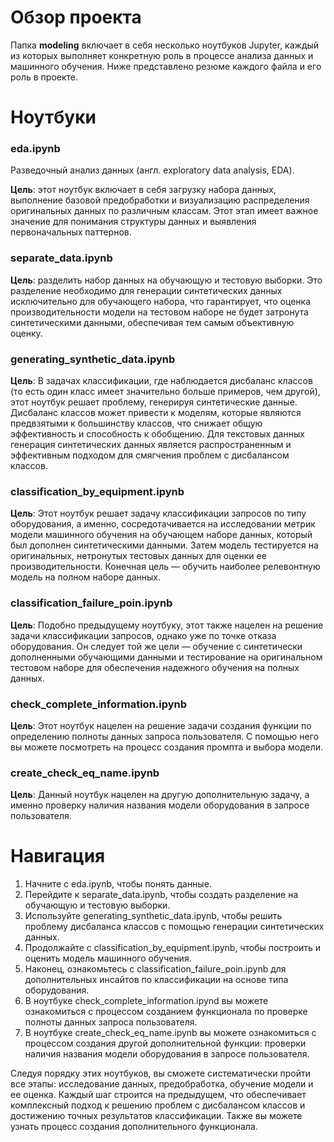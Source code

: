 # Обзор проекта

Папка **modeling** включает в себя несколько ноутбуков Jupyter, каждый из которых выполняет конкретную роль в процессе анализа данных и машинного обучения. Ниже представлено резюме каждого файла и его роль в проекте.

# Ноутбуки

### eda.ipynb

Разведочный анализ данных (англ. exploratory data analysis, EDA).

**Цель**: этот ноутбук включает в себя загрузку набора данных, выполнение базовой предобработки и визуализацию распределения оригинальных данных по различным классам. Этот этап имеет важное значение для понимания структуры данных и выявления первоначальных паттернов.

### separate_data.ipynb

**Цель**: разделить набор данных на обучающую и тестовую выборки. Это разделение необходимо для генерации синтетических данных исключительно для обучающего набора, что гарантирует, что оценка производительности модели на тестовом наборе не будет затронута синтетическими данными, обеспечивая тем самым объективную оценку.

### generating_synthetic_data.ipynb

**Цель**: В задачах классификации, где наблюдается дисбаланс классов (то есть один класс имеет значительно больше примеров, чем другой), этот ноутбук решает проблему, генерируя синтетические данные. Дисбаланс классов может привести к моделям, которые являются предвзятыми к большинству классов, что снижает общую эффективность и способность к обобщению. Для текстовых данных генерация синтетических данных является распространенным и эффективным подходом для смягчения проблем с дисбалансом классов.

### classification_by_equipment.ipynb

**Цель**: Этот ноутбук решает задачу классификации запросов по типу оборудования, а именно, сосредотачивается на исследовании метрик модели машинного обучения на обучающем наборе данных, который был дополнен синтетическими данными. Затем модель тестируется на оригинальных, нетронутых тестовых данных для оценки ее производительности. Конечная цель — обучить наиболее релевонтную модель на полном наборе данных.

### classification_failure_poin.ipynb

**Цель**: Подобно предыдущему ноутбуку, этот также нацелен на решение задачи классификации запросов, однако уже по точке отказа оборудования. Он следует той же цели — обучение с синтетически дополненными обучающими данными и тестирование на оригинальном тестовом наборе для обеспечения надежного обучения на полных данных.

### check_complete_information.ipynb

**Цель**: Этот ноутбук нацелен на решение задачи создания функции по определению полноты данных запроса пользователя. С помощью него вы можете посмотреть на процесс создания промпта и выбора модели.

### create_check_eq_name.ipynb 

**Цель**: Данный ноутбук нацелен на другую дополнительную задачу, а именно проверку наличия названия модели оборудования в запросе пользователя.

# Навигация
1. Начните с eda.ipynb, чтобы понять данные.
2. Перейдите к separate_data.ipynb, чтобы создать разделение на обучающую и тестовую выборки.
3. Используйте generating_synthetic_data.ipynb, чтобы решить проблему дисбаланса классов с помощью генерации синтетических данных.
4. Продолжайте с classification_by_equipment.ipynb, чтобы построить и оценить модель машинного обучения.
5. Наконец, ознакомьтесь с classification_failure_poin.ipynb для дополнительных инсайтов по классификации на основе типа оборудования.
6. В ноутбуке check_complete_information.ipynd вы можете ознакомиться с процессом созданием функционала по проверке полноты данных запроса пользователя.
7. В ноутбуке create_check_eq_name.ipynb вы можете ознакомиться с процессом создания другой дополнительной функции: проверки наличия названия модели оборудования в запросе пользователя.

Следуя порядку этих ноутбуков, вы сможете систематически пройти все этапы: исследование данных, предобработка, обучение модели и ее оценка. Каждый шаг строится на предыдущем, что обеспечивает комплексный подход к решению проблем с дисбалансом классов и достижению точных результатов классификации. Также вы можете узнать процесс создания дополнительного функционала.